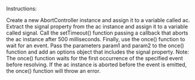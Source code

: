 Instructions:

Create a new AbortController instance and assign it to a variable called ac.
Extract the signal property from the ac instance and assign it to a variable called signal.
Call the setTimeout() function passing a callback that aborts the ac instance after 500 milliseconds.
Finally, use the once() function to wait for an event. Pass the parameters param1 and param2 to the once() function and add an options object that includes the signal property.
Note: The once() function waits for the first occurrence of the specified event before resolving. If the ac instance is aborted before the event is emitted, the once() function will throw an error.